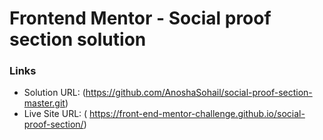 # Frontend Mentor - Social proof section solution
### Links

- Solution URL: (https://github.com/AnoshaSohail/social-proof-section-master.git)
- Live Site URL: ( https://front-end-mentor-challenge.github.io/social-proof-section/)
